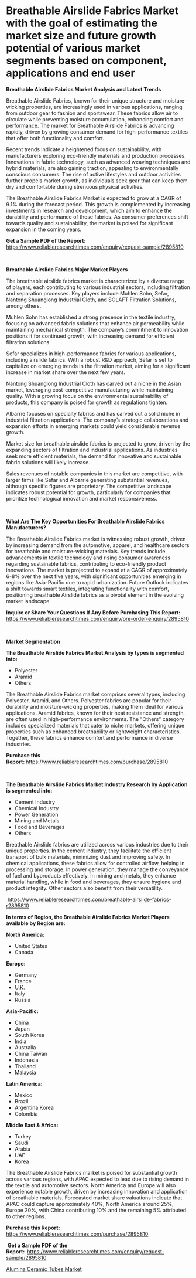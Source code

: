 <p><h1>Breathable Airslide Fabrics Market with the goal of estimating the market size and future growth potential of various market segments based on component, applications and end user</h1></p><p><strong>Breathable Airslide Fabrics Market Analysis and Latest Trends</strong></p>
<p><p>Breathable Airslide Fabrics, known for their unique structure and moisture-wicking properties, are increasingly used in various applications, ranging from outdoor gear to fashion and sportswear. These fabrics allow air to circulate while preventing moisture accumulation, enhancing comfort and performance. The market for Breathable Airslide Fabrics is advancing rapidly, driven by growing consumer demand for high-performance textiles that offer both functionality and comfort.</p><p>Recent trends indicate a heightened focus on sustainability, with manufacturers exploring eco-friendly materials and production processes. Innovations in fabric technology, such as advanced weaving techniques and hybrid materials, are also gaining traction, appealing to environmentally conscious consumers. The rise of active lifestyles and outdoor activities further propels market growth, as individuals seek gear that can keep them dry and comfortable during strenuous physical activities.</p><p>The Breathable Airslide Fabrics Market is expected to grow at a CAGR of 9.1% during the forecast period. This growth is complemented by increasing investments in research and development, which aim to enhance the durability and performance of these fabrics. As consumer preferences shift towards quality and sustainability, the market is poised for significant expansion in the coming years.</p></p>
<p><strong>Get a Sample PDF of the Report:&nbsp;</strong> <a href="https://www.reliableresearchtimes.com/enquiry/request-sample/2895810?utm_campaign=3258&utm_medium=2&utm_source=Github&utm_content=ia&utm_term=15032025&utm_id=breathable-airslide-fabrics">https://www.reliableresearchtimes.com/enquiry/request-sample/2895810</a></p>
<p>&nbsp;</p>
<p><strong>Breathable Airslide Fabrics Major Market Players</strong></p>
<p><p>The breathable airslide fabrics market is characterized by a diverse range of players, each contributing to various industrial sectors, including filtration and separation processes. Key players include Muhlen Sohn, Sefar, Nantong Shuanglong Industrial Cloth, and SOLAFT Filtration Solutions, among others.</p><p>Muhlen Sohn has established a strong presence in the textile industry, focusing on advanced fabric solutions that enhance air permeability while maintaining mechanical strength. The company’s commitment to innovation positions it for continued growth, with increasing demand for efficient filtration solutions.</p><p>Sefar specializes in high-performance fabrics for various applications, including airslide fabrics. With a robust R&D approach, Sefar is set to capitalize on emerging trends in the filtration market, aiming for a significant increase in market share over the next few years.</p><p>Nantong Shuanglong Industrial Cloth has carved out a niche in the Asian market, leveraging cost-competitive manufacturing while maintaining quality. With a growing focus on the environmental sustainability of products, this company is poised for growth as regulations tighten.</p><p>Albarrie focuses on specialty fabrics and has carved out a solid niche in industrial filtration applications. The company’s strategic collaborations and expansion efforts in emerging markets could yield considerable revenue growth.</p><p>Market size for breathable airslide fabrics is projected to grow, driven by the expanding sectors of filtration and industrial applications. As industries seek more efficient materials, the demand for innovative and sustainable fabric solutions will likely increase.</p><p>Sales revenues of notable companies in this market are competitive, with larger firms like Sefar and Albarrie generating substantial revenues, although specific figures are proprietary. The competitive landscape indicates robust potential for growth, particularly for companies that prioritize technological innovation and market responsiveness.</p></p>
<p>&nbsp;</p>
<p><strong>What Are The Key Opportunities For Breathable Airslide Fabrics Manufacturers?</strong></p>
<p><p>The Breathable Airslide Fabrics market is witnessing robust growth, driven by increasing demand from the automotive, apparel, and healthcare sectors for breathable and moisture-wicking materials. Key trends include advancements in textile technology and rising consumer awareness regarding sustainable fabrics, contributing to eco-friendly product innovations. The market is projected to expand at a CAGR of approximately 6-8% over the next five years, with significant opportunities emerging in regions like Asia-Pacific due to rapid urbanization. Future Outlook indicates a shift towards smart textiles, integrating functionality with comfort, positioning breathable Airslide fabrics as a pivotal element in the evolving market landscape.</p></p>
<p><strong>Inquire or Share Your Questions If Any Before Purchasing This Report:</strong> <a href="https://www.reliableresearchtimes.com/enquiry/pre-order-enquiry/2895810?utm_campaign=3258&utm_medium=2&utm_source=Github&utm_content=ia&utm_term=15032025&utm_id=breathable-airslide-fabrics">https://www.reliableresearchtimes.com/enquiry/pre-order-enquiry/2895810</a></p>
<p>&nbsp;</p>
<p><strong>Market Segmentation</strong></p>
<p><strong>The Breathable Airslide Fabrics Market Analysis by types is segmented into:</strong></p>
<p><ul><li>Polyester</li><li>Aramid</li><li>Others</li></ul></p>
<p><p>The Breathable Airslide Fabrics market comprises several types, including Polyester, Aramid, and Others. Polyester fabrics are popular for their durability and moisture-wicking properties, making them ideal for various applications. Aramid fabrics, known for their heat resistance and strength, are often used in high-performance environments. The "Others" category includes specialized materials that cater to niche markets, offering unique properties such as enhanced breathability or lightweight characteristics. Together, these fabrics enhance comfort and performance in diverse industries.</p></p>
<p><strong>Purchase this Report:&nbsp;</strong><a href="https://www.reliableresearchtimes.com/purchase/2895810?utm_campaign=3258&utm_medium=2&utm_source=Github&utm_content=ia&utm_term=15032025&utm_id=breathable-airslide-fabrics">https://www.reliableresearchtimes.com/purchase/2895810</a></p>
<p>&nbsp;</p>
<p><strong>The Breathable Airslide Fabrics Market Industry Research by Application is segmented into:</strong></p>
<p><ul><li>Cement Industry</li><li>Chemical Industry</li><li>Power Generation</li><li>Mining and Metals</li><li>Food and Beverages</li><li>Others</li></ul></p>
<p><p>Breathable Airslide fabrics are utilized across various industries due to their unique properties. In the cement industry, they facilitate the efficient transport of bulk materials, minimizing dust and improving safety. In chemical applications, these fabrics allow for controlled airflow, helping in processing and storage. In power generation, they manage the conveyance of fuel and byproducts effectively. In mining and metals, they enhance material handling, while in food and beverages, they ensure hygiene and product integrity. Other sectors also benefit from their versatility.</p></p>
<p><a href="https://www.reliableresearchtimes.com/breathable-airslide-fabrics-r2895810?utm_campaign=3258&utm_medium=2&utm_source=Github&utm_content=ia&utm_term=15032025&utm_id=breathable-airslide-fabrics">&nbsp;https://www.reliableresearchtimes.com/breathable-airslide-fabrics-r2895810</a></p>
<p><strong>In terms of Region, the Breathable Airslide Fabrics Market Players available by Region are:</strong></p>
<p>
    <p> <strong> North America: </strong>
        <ul>
            <li>United States</li>
            <li>Canada</li>
        </ul>
        </p> 
    <p> <strong> Europe: </strong>
        <ul>
            <li>Germany</li>
            <li>France</li>
            <li>U.K.</li>
            <li>Italy</li>
            <li>Russia</li>
        </ul>
        </p> 
    <p> <strong> Asia-Pacific: </strong>
        <ul>
            <li>China</li>
            <li>Japan</li>
            <li>South Korea</li>
            <li>India</li>
            <li>Australia</li>
            <li>China Taiwan</li>
            <li>Indonesia</li>
            <li>Thailand</li>
            <li>Malaysia</li>
        </ul>
        </p> 
    <p> <strong> Latin America: </strong>
        <ul>
            <li>Mexico</li>
            <li>Brazil</li>
            <li>Argentina Korea</li>
            <li>Colombia</li>
        </ul>
        </p> 
    <p> <strong> Middle East & Africa: </strong>
        <ul>
            <li>Turkey</li>
            <li>Saudi</li>
            <li>Arabia</li>
            <li>UAE</li>
            <li>Korea</li>
        </ul>
    </p>
    </p>
<p><p>The Breathable Airslide Fabrics market is poised for substantial growth across various regions, with APAC expected to lead due to rising demand in the textile and automotive sectors. North America and Europe will also experience notable growth, driven by increasing innovation and application of breathable materials. Forecasted market share valuations indicate that APAC could capture approximately 40%, North America around 25%, Europe 20%, with China contributing 10% and the remaining 5% attributed to other regions.</p></p>
<p><strong>Purchase this Report: </strong><a href="https://www.reliableresearchtimes.com/purchase/2895810?utm_campaign=3258&utm_medium=2&utm_source=Github&utm_content=ia&utm_term=15032025&utm_id=breathable-airslide-fabrics">https://www.reliableresearchtimes.com/purchase/2895810</a></p>
<p>&nbsp;<strong>Get a Sample PDF of the Report:&nbsp;&nbsp;</strong><a href="https://www.reliableresearchtimes.com/enquiry/request-sample/2895810?utm_campaign=3258&utm_medium=2&utm_source=Github&utm_content=ia&utm_term=15032025&utm_id=breathable-airslide-fabrics">https://www.reliableresearchtimes.com/enquiry/request-sample/2895810</a></p>
<p><strong></strong></p>
<p><p><a href="https://github.com/anggigpps/Market-Research-Report-List-1/blob/main/alumina-ceramic-tubes-market.md?utm_campaign=3258&utm_medium=2&utm_source=Github&utm_content=ia&utm_term=15032025&utm_id=breathable-airslide-fabrics">Alumina Ceramic Tubes Market</a></p></p>